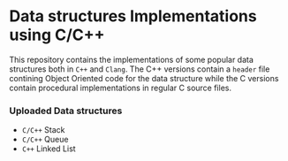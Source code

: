 # Data structures Implementations using C/C++
This repository contains the implementations of 
some popular data structures both in `C++` and `Clang`. 
The C++ versions contain a `header` file contining Object Oriented code 
for the data structure while the C versions contain procedural implementations 
in regular C source files.

### Uploaded Data structures
- `C/C++` Stack
- `C/C++` Queue
- `C++` Linked List